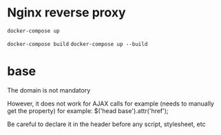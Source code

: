 # Nginx reverse proxy

```docker-compose up```


```docker-compose build```
```docker-compose up --build```

# base 
The domain is not mandatory
<base href="/web/">

However, it does not work for AJAX calls for example (needs to manually get the property)
for example:
$('head base').attr('href');

Be careful to declare it in the header before any script, stylesheet, etc
